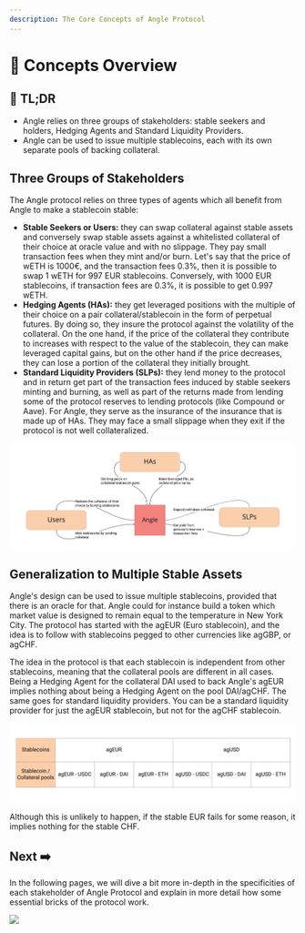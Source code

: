 ```yaml
---
description: The Core Concepts of Angle Protocol
---
```


# 🔭 Concepts Overview

## 🔎 TL;DR

* Angle relies on three groups of stakeholders: stable seekers and holders, Hedging Agents and Standard Liquidity Providers.
* Angle can be used to issue multiple stablecoins, each with its own separate pools of backing collateral.

## Three Groups of Stakeholders

The Angle protocol relies on three types of agents which all benefit from Angle to make a stablecoin stable:

* **Stable Seekers or Users:** they can swap collateral against stable assets and conversely swap stable assets against a whitelisted collateral of their choice at oracle value and with no slippage. They pay small transaction fees when they mint and/or burn. Let's say that the price of wETH is 1000€, and the transaction fees 0.3%, then it is possible to swap 1 wETH for 997 EUR stablecoins. Conversely, with 1000 EUR stablecoins, if transaction fees are 0.3%, it is possible to get 0.997 wETH.
* **Hedging Agents (HAs):** they get leveraged positions with the multiple of their choice on a pair collateral/stablecoin in the form of perpetual futures. By doing so, they insure the protocol against the volatility of the collateral. On the one hand, if the price of the collateral they contribute to increases with respect to the value of the stablecoin, they can make leveraged capital gains, but on the other hand if the price decreases, they can lose a portion of the collateral they initially brought.
* **Standard Liquidity Providers (SLPs):** they lend money to the protocol and in return get part of the transaction fees induced by stable seekers minting and burning, as well as part of the returns made from lending some of the protocol reserves to lending protocols (like Compound or Aave). For Angle, they serve as the insurance of the insurance that is made up of HAs. They may face a small slippage when they exit if the protocol is not well collateralized.

![Angle's Stakeholders](../.gitbook/assets/protocol.jpg)

## Generalization to Multiple Stable Assets

Angle's design can be used to issue multiple stablecoins, provided that there is an oracle for that. Angle could for instance build a token which market value is designed to remain equal to the temperature in New York City. The protocol has started with the agEUR (Euro stablecoin), and the idea is to follow with stablecoins pegged to other currencies like agGBP, or agCHF.

The idea in the protocol is that each stablecoin is independent from other stablecoins, meaning that the collateral pools are different in all cases. Being a Hedging Agent for the collateral DAI used to back Angle's agEUR implies nothing about being a Hedging Agent on the pool DAI/agCHF. The same goes for standard liquidity providers. You can be a standard liquidity provider for just the agEUR stablecoin, but not for the agCHF stablecoin.

![Angle's collateral pools are different from one stablecoin to another](../.gitbook/assets/division-of-funds.jpg)

Although this is unlikely to happen, if the stable EUR fails for some reason, it implies nothing for the stable CHF.

## Next ➡️

In the following pages, we will dive a bit more in-depth in the specificities of each stakeholder of Angle Protocol and explain in more detail how some essential bricks of the protocol work.

![](<../.gitbook/assets/angle\_atmos\_v7 (4) (1) (1) (5).jpg>)
